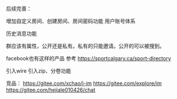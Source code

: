 后续完善：

增加自定义房间、创建房间、房间密码功能
用户账号体系

历史消息功能

群应该有属性，公开还是私有。私有的只能邀请。公开的可以被搜到。

facebook也有这样的产品 参考 https://sportcalgary.ca/sport-directory

引入wire
引入zip、分卷功能

竞品：
https://gitee.com/xchao/j-im
https://gitee.com/explore/im
https://gitee.com/hejiale010426/chat